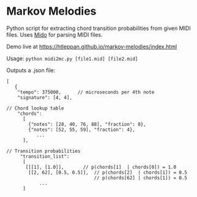 # Markov Melodies

Python script for extracting chord transition probabilities from given MIDI files. Uses [Mido](https://github.com/mido/mido) for parsing MIDI files.

Demo live at https://htleppan.github.io/markov-melodies/index.html

Usage: `python midi2mc.py [file1.mid] [file2.mid]`

Outputs a .json file:

```
[
   {
    "tempo": 375000,	  // microseconds per 4th note
    "signature": [4, 4],

// Chord lookup table
    "chords": 
      [
        {"notes": [28, 40, 76, 88], "fraction": 8}, 
        {"notes": [52, 55, 59], "fraction": 4}, 
           ...
      ],

// Transition probabilities
     "transition_list":
      [
       [[[1], [1.0]],		// p(chords[1]  | chords[0]) = 1.0
        [[2, 62], [0.5, 0.5]],  // p(chords[2]  | chords[1]) = 0.5 
                                // p(chords[62] | chords[1]) = 0.5 
            ...
      ]
```
